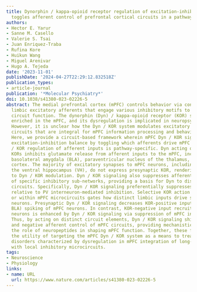 ```yaml
---
title: Dynorphin / kappa-opioid receptor regulation of excitation-inhibition balance
  toggles afferent control of prefrontal cortical circuits in a pathway-specific manner
authors:
- Hector E. Yarur
- Sanne M. Casello
- Valerie S. Tsai
- Juan Enriquez-Traba
- Rufina Kore
- Huikun Wang
- Miguel Arenivar
- Hugo A. Tejeda
date: '2023-11-01'
publishDate: '2024-04-27T22:29:12.832518Z'
publication_types:
- article-journal
publication: '*Molecular Psychiatry*'
doi: 10.1038/s41380-023-02226-5
abstract: The medial prefrontal cortex (mPFC) controls behavior via connections with
  limbic excitatory afferents that engage various inhibitory motifs to shape mPFC
  circuit function. The dynorphin (Dyn) / kappa-opioid receptor (KOR) system is highly
  enriched in the mPFC, and its dysregulation is implicated in neuropsychiatric disorders.
  However, it is unclear how the Dyn / KOR system modulates excitatory and inhibitory
  circuits that are integral for mPFC information processing and behavioral control.
  Here, we provide a circuit-based framework wherein mPFC Dyn / KOR signaling regulates
  excitation-inhibition balance by toggling which afferents drive mPFC neurons. Dyn
  / KOR regulation of afferent inputs is pathway-specific. Dyn acting on presynaptic
  KORs inhibits glutamate release from afferent inputs to the mPFC, including the
  basolateral amygdala (BLA), paraventricular nucleus of the thalamus, and contralateral
  cortex. The majority of excitatory synapses to mPFC neurons, including those from
  the ventral hippocampus (VH), do not express presynaptic KOR, rendering them insensitive
  to Dyn / KOR modulation. Dyn / KOR signaling also suppresses afferent-driven recruitment
  of specific inhibitory sub-networks, providing a basis for Dyn to disinhibit mPFC
  circuits. Specifically, Dyn / KOR signaling preferentially suppresses SST interneuron-
  relative to PV interneuron-mediated inhibition. Selective KOR action on afferents
  or within mPFC microcircuits gates how distinct limbic inputs drive spiking in mPFC
  neurons. Presynaptic Dyn / KOR signaling decreases KOR-positive input-driven (e.g.
  BLA) spiking of mPFC neurons. In contrast, KOR-negative input recruitment of mPFC
  neurons is enhanced by Dyn / KOR signaling via suppression of mPFC inhibitory microcircuits.
  Thus, by acting on distinct circuit elements, Dyn / KOR signaling shifts KOR-positive
  and negative afferent control of mPFC circuits, providing mechanistic insights into
  the role of neuropeptides in shaping mPFC function. Together, these findings highlight
  the utility of targeting the mPFC Dyn / KOR system as a means to treat neuropsychiatric
  disorders characterized by dysregulation in mPFC integration of long-range afferents
  with local inhibitory microcircuits.
tags:
- Neuroscience
- Physiology
links:
- name: URL
  url: https://www.nature.com/articles/s41380-023-02226-5
---
```


